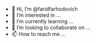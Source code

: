 - 👋 Hi, I’m @faridfarhodovich
- 👀 I’m interested in ...
- 🌱 I’m currently learning ...
- 💞️ I’m looking to collaborate on ...
- 📫 How to reach me ...

<!---
faridfarhodovich/faridfarhodovich is a ✨ special ✨ repository because its `README.md` (this file) appears on your GitHub profile.
You can click the Preview link to take a look at your changes.
--->

